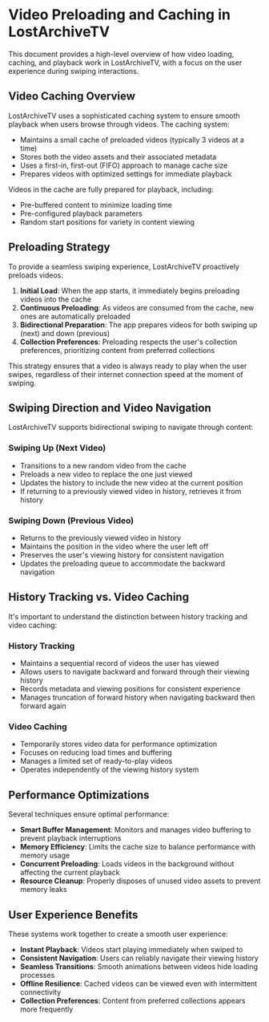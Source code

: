 # Video Preloading and Caching in LostArchiveTV

This document provides a high-level overview of how video loading, caching, and playback work in LostArchiveTV, with a focus on the user experience during swiping interactions.

## Video Caching Overview

LostArchiveTV uses a sophisticated caching system to ensure smooth playback when users browse through videos. The caching system:

- Maintains a small cache of preloaded videos (typically 3 videos at a time)
- Stores both the video assets and their associated metadata
- Uses a first-in, first-out (FIFO) approach to manage cache size
- Prepares videos with optimized settings for immediate playback

Videos in the cache are fully prepared for playback, including:

- Pre-buffered content to minimize loading time
- Pre-configured playback parameters
- Random start positions for variety in content viewing

## Preloading Strategy

To provide a seamless swiping experience, LostArchiveTV proactively preloads videos:

1. **Initial Load**: When the app starts, it immediately begins preloading videos into the cache
2. **Continuous Preloading**: As videos are consumed from the cache, new ones are automatically preloaded
3. **Bidirectional Preparation**: The app prepares videos for both swiping up (next) and down (previous)
4. **Collection Preferences**: Preloading respects the user's collection preferences, prioritizing content from preferred collections

This strategy ensures that a video is always ready to play when the user swipes, regardless of their internet connection speed at the moment of swiping.

## Swiping Direction and Video Navigation

LostArchiveTV supports bidirectional swiping to navigate through content:

### Swiping Up (Next Video)
- Transitions to a new random video from the cache
- Preloads a new video to replace the one just viewed
- Updates the history to include the new video at the current position
- If returning to a previously viewed video in history, retrieves it from history

### Swiping Down (Previous Video)
- Returns to the previously viewed video in history
- Maintains the position in the video where the user left off
- Preserves the user's viewing history for consistent navigation
- Updates the preloading queue to accommodate the backward navigation

## History Tracking vs. Video Caching

It's important to understand the distinction between history tracking and video caching:

### History Tracking
- Maintains a sequential record of videos the user has viewed
- Allows users to navigate backward and forward through their viewing history
- Records metadata and viewing positions for consistent experience
- Manages truncation of forward history when navigating backward then forward again

### Video Caching
- Temporarily stores video data for performance optimization
- Focuses on reducing load times and buffering
- Manages a limited set of ready-to-play videos
- Operates independently of the viewing history system

## Performance Optimizations

Several techniques ensure optimal performance:

- **Smart Buffer Management**: Monitors and manages video buffering to prevent playback interruptions
- **Memory Efficiency**: Limits the cache size to balance performance with memory usage
- **Concurrent Preloading**: Loads videos in the background without affecting the current playback
- **Resource Cleanup**: Properly disposes of unused video assets to prevent memory leaks

## User Experience Benefits

These systems work together to create a smooth user experience:

- **Instant Playback**: Videos start playing immediately when swiped to
- **Consistent Navigation**: Users can reliably navigate their viewing history
- **Seamless Transitions**: Smooth animations between videos hide loading processes
- **Offline Resilience**: Cached videos can be viewed even with intermittent connectivity
- **Collection Preferences**: Content from preferred collections appears more frequently

